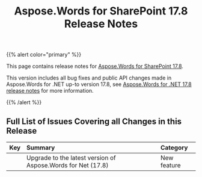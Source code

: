 ﻿---
title: Aspose.Words for SharePoint 17.8 Release Notes
description: "Aspose.Words for SharePoint 17.8 Release Notes – learn about the latest updates and fixes."
type: docs
weight: 30
url: /sharepoint/aspose-words-for-sharepoint-17-8-release-notes/
---

{{% alert color="primary" %}} 

This page contains release notes for [Aspose.Words for SharePoint 17.8](https://downloads.aspose.com/words/sharepoint/new-releases/aspose.words-for-sharepoint-17.8/).

This version includes all bug fixes and public API changes made in Aspose.Words for .NET up-to version 17.8, see [Aspose.Words for .NET 17.8 release notes](/words/net/aspose-words-for-net-17-8-release-notes/) for more information.

{{% /alert %}} 


## Full List of Issues Covering all Changes in this Release


|Key|Summary|Category|
| :- | :- | :- |
| |Upgrade to the latest version of Aspose.Words for Net (17.8)|New feature|

